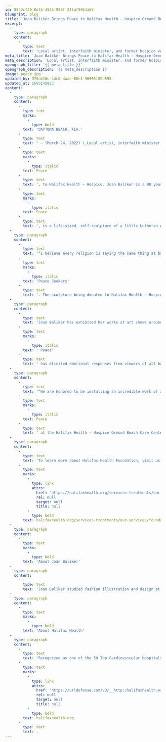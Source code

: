 ```yaml
---
id: 8842cf29-8df5-4545-996f-2ffaf9964a53
blueprint: blog
title: 'Joan Baliker Brings Peace to Halifax Health – Hospice Ormond Beach Care Center'
excerpt:
  -
    type: paragraph
    content:
      -
        type: text
        text: 'Local artist, interfaith minister, and former hospice volunteer, Joan Baliker, has donated her sculpture, Peace, to Halifax Health – Hospice.'
meta_title: 'Joan Baliker Brings Peace to Halifax Health – Hospice Ormond'
meta_description: 'Local artist, interfaith minister, and former hospice volunteer, Joan Baliker, has donated her sculpture, Peace, to Halifax Health – Hospice.'
opengraph_title: '{{ meta_title }}'
opengraph_description: '{{ meta_description }}'
image: peace.jpg
updated_by: 370ab10c-b4c0-4aad-88e3-96966f89e595
updated_at: 1695145825
content:
  -
    type: paragraph
    content:
      -
        type: text
        marks:
          -
            type: bold
        text: 'DAYTONA BEACH, FLA.'
      -
        type: text
        text: " – (March 24, 2022) \_Local artist, interfaith minister, and former hospice volunteer, Joan Baliker, has donated her highly-regarded, bronze sculpture, "
      -
        type: text
        marks:
          -
            type: italic
        text: Peace
      -
        type: text
        text: ', to Halifax Health – Hospice. Joan Baliker is a 90 year-old, Ormond Beach resident with a long-standing passion for interpreting and communicating powerful messages through art. Her sculpture, '
      -
        type: text
        marks:
          -
            type: italic
        text: Peace
      -
        type: text
        text: ', is a life-sized, self-sculpture of a little Lutheran girl meditating that demonstrates an intersection of faiths.'
  -
    type: paragraph
    content:
      -
        type: text
        text: '“I believe every religion is saying the same thing at base level,” said Joan Baliker. After studying a vast array of religions, Joan grew to honor all spiritual paths and worked to incorporate the sentiment in a collection of sculptures known as '
      -
        type: text
        marks:
          -
            type: italic
        text: 'Peace Seekers'
      -
        type: text
        text: '. The sculpture being donated to Halifax Health – Hospice was the first of the series and speaks to the demand for increased communication and connection around the world. It is Joan’s belief that art can heal as the laborious act of building a sculpture is better described as a translation without words.'
  -
    type: paragraph
    content:
      -
        type: text
        text: 'Joan Baliker has exhibited her works at art shows around the country to help observers find some understanding of the common ground of humanity. For years,'
      -
        type: text
        marks:
          -
            type: italic
        text: ' Peace'
      -
        type: text
        text: ' has elicited emotional responses from viewers of all backgrounds and experiences. “It is my hope that just viewing Peace will help us find some measure of hope for the future,” said Joan Baliker. Visitors and patients walking through the Halifax Health – Hospice’s outdoor garden will be able to interpret the imagery and reflect upon its nameplate’s inscription, “Peace Begins Within”.'
  -
    type: paragraph
    content:
      -
        type: text
        text: '“We are honored to be installing an incredible work of art like '
      -
        type: text
        marks:
          -
            type: italic
        text: Peace
      -
        type: text
        text: ' at the Halifax Health – Hospice Ormond Beach Care Center,” said Kathryn Nagib, Foundation Manager at Halifax Health. “Joan Baliker’s demonstration of quiet meditation will enrich the lives of many by serving as both a conversation and reflection piece for patients and their loved ones.” In the future, Halifax Health is looking to further enhance facilities with additional artworks.'
  -
    type: paragraph
    content:
      -
        type: text
        text: 'To learn more about Halifax Health Foundation, visit us online at '
      -
        type: text
        marks:
          -
            type: link
            attrs:
              href: 'https://halifaxhealth.org/services-treatments/our-services/foundation/'
              rel: null
              target: null
              title: null
          -
            type: bold
        text: halifaxhealth.org/services-treatments/our-services/foundation/
  -
    type: paragraph
    content:
      -
        type: text
        marks:
          -
            type: bold
        text: 'About Joan Baliker'
  -
    type: paragraph
    content:
      -
        type: text
        text: 'Joan Baliker studied fashion illustration and design at the American Academy of Art in Chicago, Illinois before becoming an interior decorator in 1950. After marrying a military officer, Baliker began traveling around the world, connecting with individuals of all backgrounds and beliefs. At 70 years old, Joan Baliker became an interfaith minister the same year she first exhibited her bronze sculptures. She houses most of her works at Baliker Gallery in the Hammock, owned by her son, Paul Baliker. You can connect with Joan Baliker online on Instagram at @joanbaliker.'
  -
    type: paragraph
    content:
      -
        type: text
        marks:
          -
            type: bold
        text: 'About Halifax Health'
  -
    type: paragraph
    content:
      -
        type: text
        text: "Recognized as one of the 50 Top Cardiovascular Hospitals™ in the United States by IBM Watson Health™, Halifax Health serves Volusia and Flagler counties, providing a continuum of healthcare services through a network of organizations including a tertiary hospital, two community hospitals, an urgent care, psychiatric services, a cancer treatment center with five outreach locations, the area’s largest hospice, a center for inpatient rehabilitation, outpatient rehabilitation clinics, primary care walk-in clinics, a clinic specializing in women’s health, a pediatric care community clinic, three children’s medical practices, a home healthcare agency, and an exclusive provider organization.\_ Halifax Health offers the area’s only Level II Trauma Center, Thrombectomy-Capable Stroke Center, Center for Transplant Services, Pediatric Intensive Care Unit, Pediatric Emergency Department, Child and Adolescent Behavioral Services, complete Neurosurgical Services, OB Emergency Department and Level III Neonatal Intensive Care Unit that cares for babies born earlier than 28 weeks.\_ For more information, visit "
      -
        type: text
        marks:
          -
            type: link
            attrs:
              href: 'https://urldefense.com/v3/__http:/halifaxhealth.org/__;!aaPAlifS5grJ!T27h5xwRDxjFmhPbooWSeNXC_A7ADouxMrjctNgx5qUzHRW52zqAyPwzfIq1l0t3crUd$'
              rel: null
              target: null
              title: null
          -
            type: bold
        text: halifaxhealth.org
      -
        type: text
        text: .
---
```

